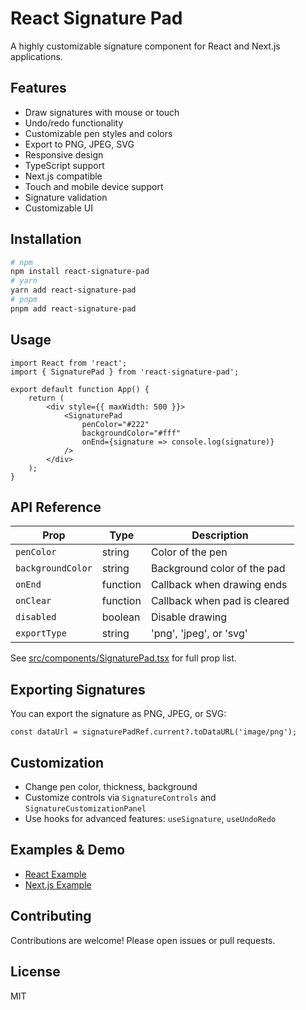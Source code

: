 
# React Signature Pad

A highly customizable signature component for React and Next.js applications.

## Features

- Draw signatures with mouse or touch
- Undo/redo functionality
- Customizable pen styles and colors
- Export to PNG, JPEG, SVG
- Responsive design
- TypeScript support
- Next.js compatible
- Touch and mobile device support
- Signature validation
- Customizable UI

## Installation

```bash
# npm
npm install react-signature-pad
# yarn
yarn add react-signature-pad
# pnpm
pnpm add react-signature-pad
```

## Usage

```tsx
import React from 'react';
import { SignaturePad } from 'react-signature-pad';

export default function App() {
	return (
		<div style={{ maxWidth: 500 }}>
			<SignaturePad
				penColor="#222"
				backgroundColor="#fff"
				onEnd={signature => console.log(signature)}
			/>
		</div>
	);
}
```

## API Reference

| Prop              | Type       | Description                                 |
|-------------------|------------|---------------------------------------------|
| `penColor`        | string     | Color of the pen                            |
| `backgroundColor` | string     | Background color of the pad                 |
| `onEnd`           | function   | Callback when drawing ends                  |
| `onClear`         | function   | Callback when pad is cleared                |
| `disabled`        | boolean    | Disable drawing                            |
| `exportType`      | string     | 'png', 'jpeg', or 'svg'                    |

See [src/components/SignaturePad.tsx](src/components/SignaturePad.tsx) for full prop list.

## Exporting Signatures

You can export the signature as PNG, JPEG, or SVG:

```tsx
const dataUrl = signaturePadRef.current?.toDataURL('image/png');
```

## Customization

- Change pen color, thickness, background
- Customize controls via `SignatureControls` and `SignatureCustomizationPanel`
- Use hooks for advanced features: `useSignature`, `useUndoRedo`

## Examples & Demo

- [React Example](./examples/react-example/src/App.tsx)
- [Next.js Example](./examples/nextjs-example/pages/index.tsx)

## Contributing

Contributions are welcome! Please open issues or pull requests.

## License

MIT



